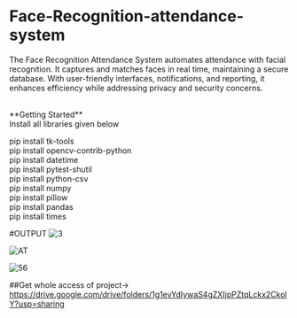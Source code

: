 # Face-Recognition-attendance-system
The Face Recognition Attendance System automates attendance with facial recognition. It captures and matches faces in real time, maintaining a secure database. With user-friendly interfaces, notifications, and reporting, it enhances efficiency while addressing privacy and security concerns.

<br>
**Getting Started**
<br>
Install all libraries given below
<br>

pip install tk-tools
<br>
pip install opencv-contrib-python
<br>
pip install datetime
<br>
pip install pytest-shutil
<br>
pip install python-csv
<br>
pip install numpy
<br>
pip install pillow 
<br>
pip install pandas
<br>
pip install times

#OUTPUT
![3](https://github.com/rahulC12/Face-Recognition-attendance-system/assets/106445593/f11e5f09-d814-4b1e-b0c7-265e0219b9d6)

![AT](https://github.com/rahulC12/Face-Recognition-attendance-system/assets/106445593/df927229-7e4c-4324-81c7-8f2f0e60c1cf)

![56](https://github.com/rahulC12/Face-Recognition-attendance-system/assets/106445593/028e5eb1-5fbb-4bc7-aea8-52561902ef1d)

##Get whole access of project->
https://drive.google.com/drive/folders/1g1evYdIywaS4gZXIjpPZtqLckx2CkolY?usp=sharing








